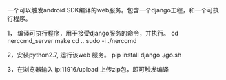 一个可以触发android SDK编译的web服务。包含一个django工程，和一个可执行程序。

1， 编译可执行程序，用于接受django服务的命令，并执行。
cd nerccmd_server
make
cd ..
sudo -i
./nerccmd

2，安装python2.7, 运行该web 服务。
pip install django
./go.sh

3，在浏览器输入 ip:11916/upload 上传zip包，即可触发编译

